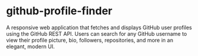 # github-profile-finder
A responsive web application that fetches and displays GitHub user profiles using the GitHub REST API. Users can search for any GitHub username to view their profile picture, bio, followers, repositories, and more in an elegant, modern UI.
